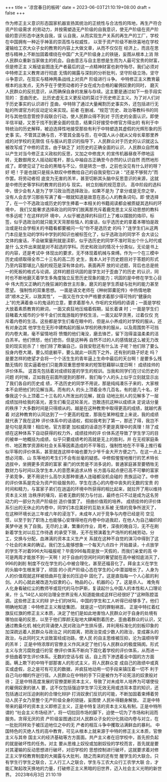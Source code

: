 +++
title = '凉宫春日的板砖' 
date = 2023-06-03T21:10:19+08:00 
draft = false 
+++

作为修正主义意识形态国家机器宣扬其统治的正统性与合法性的阵地，再生产符合资产阶级需求
的劳动力，并按需塑造无产阶级的自我意识，使无产阶级在资产阶级的意识形态中迷失自我，误
认自我，从而实现生产关系的再生产的工厂，学校在中国拥有一种近乎神圣的崇高性与权威性，
以至于资产阶级不断欣喜地在学校灌输给工农大众子女的教育的内容上大做文章，从而不仅仅在
经济上，而且在思想与精神上不断加固着缠绕在中国广大无产阶级身上的铁链，妄图从根本上消
除人民群众重新当家做主的机会。自由意志与自主思想是生而为人最可宝贵的财富，但是修正主
义叛徒妄图连无产者最后的这一点精神财富也剥夺殆尽，我们必须对中特修正主义教育进行彻底
无情的揭露与深刻的分析批判，坚守阶级立场，坚守斗争意识，在现实与精神两条战线上对资产
阶级进行斗争。
中特修正主义教育最根本的出发点，无外乎在于使劳动者的子女在成为合格的雇佣奴隶的同时，
磨灭人民群众的反抗意识，从而确保自身的发展与存续。这主要是通过如下一些手段实现的：
歪曲历史。 比历史虚无主义更反动的莫过于历史修正主义。为了对人们对于历史事实的认识进行
歪曲，中特除了通过大量阉割历史事实外，还包括进行无耻的所谓官方的反动定论来实现。前者
在删减、“规范”历史、政治等教科书的同时与其他信息管控手段联合行动，使人民群众得不到对
于历史的全面认识，即使半信半疑，又苦于找不到更全面的信息，结果只好接受中修官方得出的
有利于中特统治的历史解释，被迫选择性地接受那些有利于中特塑造其虚假的光辉形象的历史事
实。不管其正确与否，不管其全面与否，在中国人从小就从父母长辈那里养成的对学校的无限信
任与服从的意识的指导下，人民群众对于历史的认识就这么被改写成了中修的谎言。由于缺乏了
对历史的正确全面的认识，人民群众自然难以产生对当今修正主义政权的反思，又加之中修庞大
的宣传机器昼夜不停地运转，无数御用文人摇动起笔杆，那么中袖自古正确至今亦然的认识自然
而然地形成了。即使见证了社会的黑暗与不公，但是转念一想，之前也没见有什么好的呀？好
吧！于是也就只是摇头默叹中修教给自己的自我安慰口诀：“还是不够努力”而作罢。将劳动者彻
底变为无害的羔羊，甚至切断其头脑中反思意识的来源，这就是中修历史等学科的教育的目的与
现实。
树立刻板的规范意识。 高中阶段的选科中，很少会有人是为了学习政治而选择政治，如果不是为
了拿分或是无奈之举，没有人会去学习那些写满了看一眼就知道是故意在恶心人的教条词句。即
使选择了，在一个不选政治或历史的学生捧着一本相关的书籍阅读都会被质疑其选科的环境中，
我们又能奢求选择政治的同学们脱离那充斥着鹿克思主义反动思想的教科书多远呢？在这样的环
境中，人似乎被选择的科目打上了难以摆脱的烙印，标签，似乎选政治的就只能天天背那些恼人
的废话，似乎选历史的拿着本哪怕是政治或是社会学相关的书籍看都要被问一句“你不是选历史
的吗？”连学生们从这两门本应是生动的学科中学到的知识也被标签化了，似乎选政治的同学不
会大谈公文体的废话，不会破案量刑就是渎职，似乎选历史的同学不准时背出个什么时代或是什
么文件出来就是对不起选的学科。历史和政治的情况十分类似，无论是书上的内容，还是考试中
体现出的要求，无不体现着机械与束缚。作为一个在三模中历史成绩取得全市二十三名的高二历
史生，我本人对于历史题目对于答题的形式乃至内容那堪比八股的规范是深有体会的。表面再开
放的论述题，背后也总是统一的死板的格式与论调，这样的题目巩固的是学生对于歪曲了的历史
的认识，同时也不断地磨灭着学生多角度独立反思历史现象的能力；巩固的是中修在学生心目中
伟大而又正确的力挽狂澜的救世主形象，磨灭的是学生质疑与批判的能力甚至愿望。
强制性的双重思想。 一面是语文老师在《种树郭橐驼传》中热情地歌颂“顺木之天，以致其性”，
一面又在作文中严格要求着那少得可怜的“健康向上”的充满着奋斗的鬼话的立意，要求着那令人
作呕的文绉绉的语调；一面是学校大放着素质教育的厥词，一面又疯狂地压缩着假期，延长着课
时；一面是学生们目睹着大城市的少爷千金们优哉游哉的学校生活，一面又起早贪黑，过着仅仅
充斥着内卷的生活。这些都是学生们看在眼中的，但是从小养成的对学校的服从，还有对身边其
他学生在无形中建构起的服从学校的秩序的服从，以及周围势不可挡的内卷大潮，毫不留情地将
愤慨的他们淹没，磨去锋芒，留下泡得温温柔柔的洁白羔羊。他们愤怒，他们悲伤，但是这种再
自然不过的人的感情就这么被无力改变的现实扼杀了！他们除了欺骗自己，自我安慰还有什么法
子呢？他们除了要么投身内卷大潮，要么彻底躺平，要么就此一跃而下之外，还有别的路子好走
吗？是要怎样的绝望才会将一个个活生生的青年逼上生命中最后的天台啊！是要多么残酷无情的
现实逼着他们只能靠双重思想带来的短暂慰藉聊以度日啊！
成绩挂帅的评价体系。 这首先包括着对成绩较差的学生的规训。当我和同学们在讨论历史的问题
的时候，正如我在前面所提到的那样，我们每个人的头上似乎立刻就显示出了我们各自的历史成
绩，不选历史的同学不用说，那是纯纯凑乐子来的，大家根本不会把他们的见解当真。而有的人
的头上顶着全市几百名，有的是几十名，好像我这个头上顶着二十三名的人所发出的见解，就自
动地比别人的见解多了一层成绩加持给我的圣光，差生们看见这轮圣光，岂敢违抗这种以成绩决
定说话分量的秩序？大多数时间是只得顺从的。越是在这种教育中取得更高的成绩，就越代表着
对这种教育的认同达到了一个更高的程度，那我在某种程度上来说，我的成绩就代表了我在这种
评价体系中的话语权，假如我考到了第一，那还了得，我岂不是句句是真理！相应地，官方那更
加权威的话语岂不更是真理中的真理！除了成绩在这种体系下自动获得的权力外，成绩挂帅的评
价体系还导致了学生学习的目的被单一地概括为成绩，似乎只要成绩考的高就是无上的胜利，并
在无视家庭条件、地区教学资源和社会关系等因素造成的不平等后，强制性地在不平等上推行看
似平等的评价体系，甚至就连这样中袖也要为少爷千金大开方便之门，在这一点上想必河南、山
东等地的考生们不会有丝毫的疑惑。中修假惺惺地推行的艺术特长选拔中，坐拥更多资源的富家
豪门的优势是不消多说的，普通家庭甚至要牺牲无数财力与时间以及学生本人的意愿来追求从特
长方面与起点便已高不可攀的富家子弟竞争，更不用说什么高尔夫那种普通人连碰都没机会碰的
贵族运动了。中修的评价体系是完全为资产阶级服务的，学生在违心的内卷中丧失的无数的宝贵
的时间和精力，与富家子弟们在逍遥的环境中所获得的相比起来，就拉开了用以维持资本主义统
治秩序的壕沟，前者无数的努力与付出，最终也只不过是成为这名劳动力的一部分为资产阶级创
造价值罢了。
扭曲价值观的培养。 成绩挂帅的评价体系引出的无休止的内卷中，同学们本应美好的互助关系被
无情的竞争所泯灭了，在这种环境长达三年或六年的浸泡下，未成年人对于竞争与内卷已经是司
空见惯，以至于到了职场上也能够心安理得地在内卷中你追我赶，在他人为自己编织的美梦中迷
失了自我。无尽的上课，繁重的作业，周考，深夜的晚自习，无不在刷新着学生对以后工作待遇
的承受下限，无不在预演着生产场所的机械劳动，分工，交换与分配，血淋漓的资本主义生产关
系就在这种不自觉的演习中得到了这个社会的未来的确证。我们怎么能够想象一个每天六点四十
开始晨读，十点放学的学生不对着996大叫福报呢？毕竟996每周是放一天假的，而我们亲爱的高
中可是两周才能放不到一天啊！对于自由的空闲时间的奢望就在高中被彻底消灭了，996的剥削
制度不仅在学生的心中被合理化，甚至还福音化了。拜金主义在学生的头脑中生根发芽了，顽固
的小资产阶级心态在学生的心中潜滋暗长了。人身为人的价值观就这样被扭曲并在漫长的压迫中
固化了。这是直指每一个人心脏的利剑。人的心就此被改造为奴隶的心，物品的心，机器的心
了。这是杀人。
难免有人化身看破红尘的教师爷或现代的马尔萨斯，复读起什么中国人的本性和人口理论来，什
么“14亿人如何治理全世界没有人知道能做成这样已经很好了”这种陈腔滥调。这些修正主义的辩
护士们的吠叫，中国的学生和工人听得已经够多了。他们明确地知道：中特修正主义叛徒集团，
就是这一切的罪魁祸首。
正是中特扛着红旗反红旗的修正主义本质，决定了他们是如此地害怕人民群众对于自身的处境有
哪怕丝毫的反思，以至于他们厚颜无耻地大肆阉割着历史，歪曲着群众的认识，又通过教条化机
械化的背诵使人民对政治产生排斥感，并利用标准化的刻板印象的加深疏远着人民群众与政治之
间的距离，把政治变成少数人的政治，变成寡头的政治，与此同时又大谈致富经成功路，使人民
的自主思维被压抑，沦为温顺待宰的羔羊；
正是中特浓厚的官僚主义作风决定了他们与人民群众的极度隔阂。形式主义与贪污腐败盛行的官
僚评价体系不断向下腐化着学校的评价体系，从而进一步扭曲着学生评价体系。无数的空话与假
话，自上而下渗透着全中国的方方面面。瞒上欺下的中特干部那害人的形式主义，将人民群众变
成自己的政绩中或真实或虚假，总之是可有可无的数据，并疯狂地动用一切手段来镇压着一切不
利于自己乌纱帽的忤逆行径。人民群众在中特的手下只是被作为不论死活的奴隶般对待；
正是中特高度发展的官僚垄断资本主义，导致了对未成年人培养为可堪使役的雇佣奴隶的骇人
要，这不仅包括强迫学生学习无效无用或违背本意的知识，还包括通过对压迫剥削的合理化辩护
打消奴隶们反抗的可能，不断加固着束缚着劳动人民子女乃至整个无产阶级全身的锁链，妄图使
人民补得翻身解放。
正是中特带来的最坏的资本主义即修正主义，正是中特复活的资本主义私有制，正是中特所谓的
“社会主义市场经济”，将一切拉回市场的脚下，迫使一切为了市场和利润而服务。贪得无厌的资
产阶级妄图通过对人民群众子女的分化挑动内卷与对立，在一批批同样处于被压迫地位之中的无
产者的相互斗争中攫取沾满鲜血的暴利。
中国特色的灭绝人性的高中教育，可见从根本上就来源于中特的修正主义本质，官僚主义与其帝
国主义的经济基础等方方面面。共产主义者在旧学校中，首先担负起的就是破坏性的任务。对主
要从思维上奴役或加剧奴役的学校而言，首先就是要对其灌输的反动思想进行破坏，对旧学校的
思想控制进行破坏，这就要求着对修正主义学校教育制度的大揭露与大批判，随之而来的还有觉
醒学生的大联合。只有学生行学生之联合，工人行工人之联合，学生与工农大众行工农学大联
合，才能汇聚起改天换地的力量，打破修正主义黑暗的旧世界，迈入社会主义光明的新世界。
2023年6月3日 21:10:19

